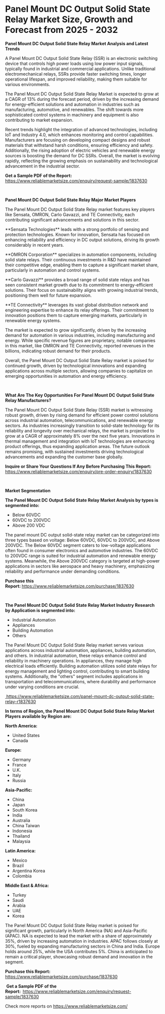 <p><h1>Panel Mount DC Output Solid State Relay Market Size, Growth and Forecast from 2025 - 2032</h1></p><p><strong>Panel Mount DC Output Solid State Relay Market Analysis and Latest Trends</strong></p>
<p><p>A Panel Mount DC Output Solid State Relay (SSR) is an electronic switching device that controls high power loads using low power input signals, typically found in industrial and commercial applications. Unlike traditional electromechanical relays, SSRs provide faster switching times, longer operational lifespan, and improved reliability, making them suitable for various environments.</p><p>The Panel Mount DC Output Solid State Relay Market is expected to grow at a CAGR of 13% during the forecast period, driven by the increasing demand for energy-efficient solutions and automation in industries such as manufacturing, automotive, and renewables. The shift towards more sophisticated control systems in machinery and equipment is also contributing to market expansion.</p><p>Recent trends highlight the integration of advanced technologies, including IoT and Industry 4.0, which enhances monitoring and control capabilities. Manufacturers are focusing on developing compact designs and robust materials that withstand harsh conditions, ensuring efficiency and safety. Additionally, the rising adoption of electric vehicles and renewable energy sources is boosting the demand for DC SSRs. Overall, the market is evolving rapidly, reflecting the growing emphasis on sustainability and technological advancement in the industrial sector.</p></p>
<p><strong>Get a Sample PDF of the Report:&nbsp;</strong> <a href="https://www.reliablemarketsize.com/enquiry/request-sample/1837630?utm_campaign=1845&utm_medium=2&utm_source=Github&utm_content=ia&utm_term=13022025&utm_id=panel-mount-dc-output-solid-state-relay">https://www.reliablemarketsize.com/enquiry/request-sample/1837630</a></p>
<p>&nbsp;</p>
<p><strong>Panel Mount DC Output Solid State Relay Major Market Players</strong></p>
<p><p>The Panel Mount DC Output Solid State Relay market features key players like Sensata, OMRON, Carlo Gavazzi, and TE Connectivity, each contributing significant advancements and solutions in this sector. </p><p>**Sensata Technologies** leads with a strong portfolio of sensing and protection technologies. Known for innovation, Sensata has focused on enhancing reliability and efficiency in DC output solutions, driving its growth considerably in recent years. </p><p>**OMRON Corporation** specializes in automation components, including solid state relays. Their continuous investments in R&D have maintained their competitive edge, enabling them to capture a significant market share, particularly in automation and control systems.</p><p>**Carlo Gavazzi** provides a broad range of solid state relays and has seen consistent market growth due to its commitment to energy-efficient solutions. Their focus on sustainability aligns with growing industrial trends, positioning them well for future expansion.</p><p>**TE Connectivity** leverages its vast global distribution network and engineering expertise to enhance its relay offerings. Their commitment to innovation positions them to capture emerging markets, particularly in renewable energy systems.</p><p>The market is expected to grow significantly, driven by the increasing demand for automation in various industries, including manufacturing and energy. While specific revenue figures are proprietary, notable companies in this market, like OMRON and TE Connectivity, reported revenues in the billions, indicating robust demand for their products.</p><p>Overall, the Panel Mount DC Output Solid State Relay market is poised for continued growth, driven by technological innovations and expanding applications across multiple sectors, allowing companies to capitalize on emerging opportunities in automation and energy efficiency.</p></p>
<p>&nbsp;</p>
<p><strong>What Are The Key Opportunities For Panel Mount DC Output Solid State Relay Manufacturers?</strong></p>
<p><p>The Panel Mount DC Output Solid State Relay (SSR) market is witnessing robust growth, driven by rising demand for efficient power control solutions across industrial automation, telecommunications, and renewable energy sectors. As industries increasingly transition to solid-state technology for its reliability and longevity over mechanical relays, the market is projected to grow at a CAGR of approximately 8% over the next five years. Innovations in thermal management and integration with IoT technologies are enhancing product offerings, thus expanding application areas. The future outlook remains promising, with sustained investments driving technological advancements and expanding the customer base globally.</p></p>
<p><strong>Inquire or Share Your Questions If Any Before Purchasing This Report:</strong> <a href="https://www.reliablemarketsize.com/enquiry/pre-order-enquiry/1837630?utm_campaign=1845&utm_medium=2&utm_source=Github&utm_content=ia&utm_term=13022025&utm_id=panel-mount-dc-output-solid-state-relay">https://www.reliablemarketsize.com/enquiry/pre-order-enquiry/1837630</a></p>
<p>&nbsp;</p>
<p><strong>Market Segmentation</strong></p>
<p><strong>The Panel Mount DC Output Solid State Relay Market Analysis by types is segmented into:</strong></p>
<p><ul><li>Below 60VDC</li><li>60VDC to 200VDC</li><li>Above 200 VDC</li></ul></p>
<p><p>The panel mount DC output solid-state relay market can be categorized into three types based on voltage: Below 60VDC, 60VDC to 200VDC, and Above 200VDC. The Below 60VDC segment caters to low-voltage applications often found in consumer electronics and automotive industries. The 60VDC to 200VDC range is suited for industrial automation and renewable energy systems. Meanwhile, the Above 200VDC category is targeted at high-power applications in sectors like aerospace and heavy machinery, emphasizing reliability and performance under demanding conditions.</p></p>
<p><strong>Purchase this Report:&nbsp;</strong><a href="https://www.reliablemarketsize.com/purchase/1837630?utm_campaign=1845&utm_medium=2&utm_source=Github&utm_content=ia&utm_term=13022025&utm_id=panel-mount-dc-output-solid-state-relay">https://www.reliablemarketsize.com/purchase/1837630</a></p>
<p>&nbsp;</p>
<p><strong>The Panel Mount DC Output Solid State Relay Market Industry Research by Application is segmented into:</strong></p>
<p><ul><li>Industrial Automation</li><li>Appliances</li><li>Building Automation</li><li>Others</li></ul></p>
<p><p>The Panel Mount DC Output Solid State Relay market serves various applications across industrial automation, appliances, building automation, and others. In industrial automation, these relays enhance control and reliability in machinery operations. In appliances, they manage high electrical loads efficiently. Building automation utilizes solid state relays for energy management and lighting control, contributing to smart building systems. Additionally, the "others" segment includes applications in transportation and telecommunications, where durability and performance under varying conditions are crucial.</p></p>
<p><a href="https://www.reliablemarketsize.com/panel-mount-dc-output-solid-state-relay-r1837630?utm_campaign=1845&utm_medium=2&utm_source=Github&utm_content=ia&utm_term=13022025&utm_id=panel-mount-dc-output-solid-state-relay">&nbsp;https://www.reliablemarketsize.com/panel-mount-dc-output-solid-state-relay-r1837630</a></p>
<p><strong>In terms of Region, the Panel Mount DC Output Solid State Relay Market Players available by Region are:</strong></p>
<p>
    <p> <strong> North America: </strong>
        <ul>
            <li>United States</li>
            <li>Canada</li>
        </ul>
        </p> 
    <p> <strong> Europe: </strong>
        <ul>
            <li>Germany</li>
            <li>France</li>
            <li>U.K.</li>
            <li>Italy</li>
            <li>Russia</li>
        </ul>
        </p> 
    <p> <strong> Asia-Pacific: </strong>
        <ul>
            <li>China</li>
            <li>Japan</li>
            <li>South Korea</li>
            <li>India</li>
            <li>Australia</li>
            <li>China Taiwan</li>
            <li>Indonesia</li>
            <li>Thailand</li>
            <li>Malaysia</li>
        </ul>
        </p> 
    <p> <strong> Latin America: </strong>
        <ul>
            <li>Mexico</li>
            <li>Brazil</li>
            <li>Argentina Korea</li>
            <li>Colombia</li>
        </ul>
        </p> 
    <p> <strong> Middle East & Africa: </strong>
        <ul>
            <li>Turkey</li>
            <li>Saudi</li>
            <li>Arabia</li>
            <li>UAE</li>
            <li>Korea</li>
        </ul>
    </p>
    </p>
<p><p>The Panel Mount DC Output Solid State Relay market is poised for significant growth, particularly in North America (NA) and Asia-Pacific (APAC). NA is expected to lead the market with a share of approximately 35%, driven by increasing automation in industries. APAC follows closely at 30%, fueled by expanding manufacturing sectors in China and India. Europe holds around 25%, while the USA contributes 5%. China is anticipated to remain a critical player, showcasing robust demand and innovation in the segment.</p></p>
<p><strong>Purchase this Report: </strong><a href="https://www.reliablemarketsize.com/purchase/1837630?utm_campaign=1845&utm_medium=2&utm_source=Github&utm_content=ia&utm_term=13022025&utm_id=panel-mount-dc-output-solid-state-relay">https://www.reliablemarketsize.com/purchase/1837630</a></p>
<p>&nbsp;<strong>Get a Sample PDF of the Report:&nbsp;&nbsp;</strong><a href="https://www.reliablemarketsize.com/enquiry/request-sample/1837630?utm_campaign=1845&utm_medium=2&utm_source=Github&utm_content=ia&utm_term=13022025&utm_id=panel-mount-dc-output-solid-state-relay">https://www.reliablemarketsize.com/enquiry/request-sample/1837630</a></p>
<p><strong></strong></p>
<p>Check more reports on <a href="https://www.reliablemarketsize.com/?utm_campaign=1845&utm_medium=2&utm_source=Github&utm_content=ia&utm_term=13022025&utm_id=panel-mount-dc-output-solid-state-relay">https://www.reliablemarketsize.com/</a></p>